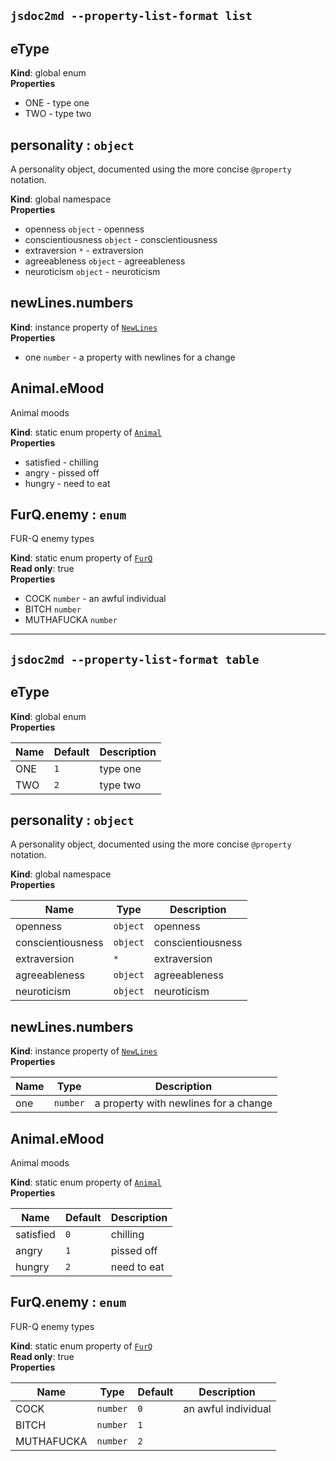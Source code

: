 ## `jsdoc2md --property-list-format list`
<a name="eType"></a>
## eType
**Kind**: global enum  
**Properties**

- ONE  - type one  
- TWO  - type two  

<a name="personality"></a>
## personality : <code>object</code>
A personality object, documented using the more concise `@property` notation.

**Kind**: global namespace  
**Properties**

- openness <code>object</code> - openness  
- conscientiousness <code>object</code> - conscientiousness  
- extraversion <code>\*</code> - extraversion  
- agreeableness <code>object</code> - agreeableness  
- neuroticism <code>object</code> - neuroticism  

<a name="NewLines#numbers"></a>
## newLines.numbers
**Kind**: instance property of <code>[NewLines](#NewLines)</code>  
**Properties**

- one <code>number</code> - a property
    with newlines for 
    a change  

<a name="Animal.eMood"></a>
## Animal.eMood
Animal moods

**Kind**: static enum property of <code>[Animal](#Animal)</code>  
**Properties**

- satisfied  - chilling  
- angry  - pissed off  
- hungry  - need to eat  

<a name="FurQ.enemy"></a>
## FurQ.enemy : <code>enum</code>
FUR-Q enemy types

**Kind**: static enum property of <code>[FurQ](#FurQ)</code>  
**Read only**: true  
**Properties**

- COCK <code>number</code> - an awful individual  
- BITCH <code>number</code>  
- MUTHAFUCKA <code>number</code>  



* * * 

## `jsdoc2md --property-list-format table`
<a name="eType"></a>
## eType
**Kind**: global enum  
**Properties**

| Name | Default | Description |
| --- | --- | --- |
| ONE | <code>1</code> | type one |
| TWO | <code>2</code> | type two |

<a name="personality"></a>
## personality : <code>object</code>
A personality object, documented using the more concise `@property` notation.

**Kind**: global namespace  
**Properties**

| Name | Type | Description |
| --- | --- | --- |
| openness | <code>object</code> | openness |
| conscientiousness | <code>object</code> | conscientiousness |
| extraversion | <code>\*</code> | extraversion |
| agreeableness | <code>object</code> | agreeableness |
| neuroticism | <code>object</code> | neuroticism |

<a name="NewLines#numbers"></a>
## newLines.numbers
**Kind**: instance property of <code>[NewLines](#NewLines)</code>  
**Properties**

| Name | Type | Description |
| --- | --- | --- |
| one | <code>number</code> | a property     with newlines for      a change |

<a name="Animal.eMood"></a>
## Animal.eMood
Animal moods

**Kind**: static enum property of <code>[Animal](#Animal)</code>  
**Properties**

| Name | Default | Description |
| --- | --- | --- |
| satisfied | <code>0</code> | chilling |
| angry | <code>1</code> | pissed off |
| hungry | <code>2</code> | need to eat |

<a name="FurQ.enemy"></a>
## FurQ.enemy : <code>enum</code>
FUR-Q enemy types

**Kind**: static enum property of <code>[FurQ](#FurQ)</code>  
**Read only**: true  
**Properties**

| Name | Type | Default | Description |
| --- | --- | --- | --- |
| COCK | <code>number</code> | <code>0</code> | an awful individual |
| BITCH | <code>number</code> | <code>1</code> |  |
| MUTHAFUCKA | <code>number</code> | <code>2</code> |  |


